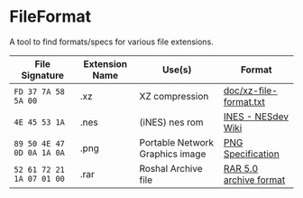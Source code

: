 # FileFormat
A tool to find formats/specs for various file extensions.

| File Signature | Extension Name | Use(s) | Format |
|----------------|----------------|--------|--------| 
| ``` FD 37 7A 58 5A 00 ``` | .xz | XZ compression | [doc/xz-file-format.txt](https://chromium.googlesource.com/chromium/deps/xz/+/77022065014d48cf51d83322264ab4836fd175ec/doc/xz-file-format.txt) |
| ``` 4E 45 53 1A ``` | .nes | (iNES) nes rom |[INES - NESdev Wiki](https://www.nesdev.org/wiki/INES) |
| ``` 89 50 4E 47 0D 0A 1A 0A ``` | .png | Portable Network Graphics image | [PNG Specification](http://www.libpng.org/pub/png/spec/1.2/PNG-Structure.html) |
| ``` 52 61 72 21 1A 07 01 00 ``` | .rar | Roshal Archive file | [RAR 5.0 archive format](https://www.rarlab.com/technote.htm) |
